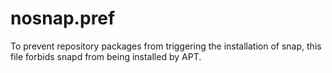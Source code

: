 # nosnap.pref
To prevent repository packages from triggering the installation of snap, this file forbids snapd from being installed by APT.

